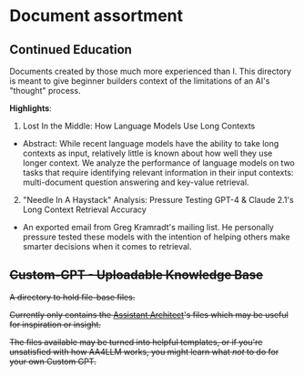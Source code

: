 # Document assortment

## Continued Education

Documents created by those much more experienced than I. This directory is meant to give beginner builders context of the limitations of an AI's "thought" process.

**Highlights**:
1. Lost In the Middle: How Language Models Use Long Contexts
  - Abstract: While recent language models have the ability to take long contexts as input, relatively little is known about how well they use longer context. We analyze the performance of language models on two tasks that require identifying relevant information in their input contexts: multi-document question answering and key-value retrieval.
2. "Needle In A Haystack" Analysis: Pressure Testing GPT-4 & Claude 2.1's Long Context Retrieval Accuracy
  - An exported email from Greg Kramradt's mailing list. He personally pressure tested these models with the intention of helping others make smarter decisions when it comes to retrieval.


<s>

## Custom-GPT - Uploadable Knowledge Base

A directory to hold file-base files.

Currently only contains the [Assistant Architect](https://chat.openai.com/g/g-gOeFNMJ8Z-assistant-architect-aa4llm "Daethyra's Custom LangChain Programming Asisstant")'s files which may be useful for inspiration or insight.

The files available may be turned into helpful templates, or if you're unsatisfied with how AA4LLM works, you might learn what *not* to do for your own Custom GPT.

</s>